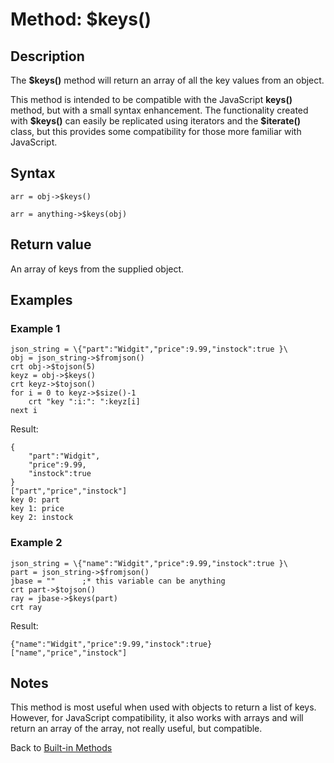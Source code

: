 # Method: $keys()

<PageHeader />

## Description

The **$keys()** method will return an array of all the key values from an object.

This method is intended to be compatible with the JavaScript **keys()** method, but with a small syntax enhancement. The functionality created with **$keys()** can easily be replicated using iterators and the **\$iterate()** class, but this provides some compatibility for those more familiar with JavaScript.

## Syntax

```
arr = obj->$keys()
```

```
arr = anything->$keys(obj)
```

## Return value

An array of keys from the supplied object.

## Examples

### Example 1

```
json_string = \{"part":"Widgit","price":9.99,"instock":true }\
obj = json_string->$fromjson()
crt obj->$tojson(5)
keyz = obj->$keys()
crt keyz->$tojson()
for i = 0 to keyz->$size()-1
    crt "key ":i:": ":keyz[i]
next i
```

Result:

```
{
    "part":"Widgit",
    "price":9.99,
    "instock":true
}
["part","price","instock"]
key 0: part
key 1: price
key 2: instock
```

### Example 2

```
json_string = \{"name":"Widgit","price":9.99,"instock":true }\
part = json_string->$fromjson()
jbase = ""      ;* this variable can be anything
crt part->$tojson()
ray = jbase->$keys(part)
crt ray
```

Result:

```
{"name":"Widgit","price":9.99,"instock":true}
["name","price","instock"]
```

## Notes

This method is most useful when used with objects to return a list of keys. However, for JavaScript compatibility, it also works with arrays and will return an array of the array, not really useful, but compatible.

Back to [Built-in Methods](./../dynamic-objects-built-in-methods/README.md)  
  
<PageFooter />
